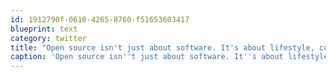 ```yaml
---
id: 1912790f-0610-4265-8760-f51653603417
blueprint: text
category: twitter
title: "Open source isn't just about software. It's about lifestyle, community, building things together @Digibomb #webnotwar"
caption: 'Open source isn''t just about software. It''s about lifestyle, community, building things together @Digibomb <span class="hashtag hashtag_local">#<a href="http://tweettemp.darylchymko.ca/?tag=webnotwar">webnotwar</a>'
---
```

